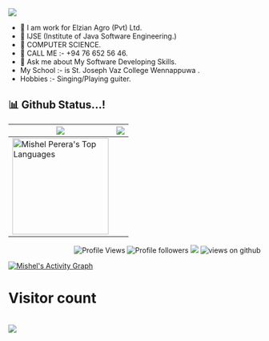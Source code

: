 <img src="https://readme-typing-svg.herokuapp.com?size=32&vCenter=true&width=760&lines=Hi+%F0%9F%91%8B%2C+I'm+Mishel+Perera...!;I'm+Full+Stack+Software+Engineeer.;And+I+am+FreeLancer.;IJSE-+%F0%9F%91%8B%2C+Institute+of+Software+Engineering)](https://git.io/typing-svg)">

- :office: I am work for Elzian Agro (Pvt) Ltd.
- 🔭 IJSE (Institute of Java Software Engineering.)
- 🌱 COMPUTER SCIENCE.
- 👯 CALL ME :- +94 76 652 56 46.
- 💬 Ask me about My Software Developing Skills.
- My School :- is St. Joseph Vaz College Wennappuwa .
- Hobbies :- Singing/Playing guiter.

## 📊 Github Status...!

<img src="https://github-readme-stats.vercel.app/api?username=Mish880&&show_icons=true&count_private=true&theme=blue-green&hide_border=true">|<img src="https://github-readme-streak-stats.herokuapp.com?user=Mish880&theme=github-dark&hide_border=true&date_format=%5BY%20%5DM%20j&background=081F8D15"/>
|---|---|
<img alt="Mishel Perera's Top Languages" src="https://github-readme-stats.vercel.app/api/top-langs/?username=Mish880&langs_count=8&layout=compact&theme=react&hide_border=true&bg_color=1F222E&title_color=F85D7F&icon_color=F8D866&hide=Jupyter%20Notebook" height="192px"/>|

<p align="Right">
  <img alt="Profile Views" src="https://komarev.com/ghpvc/?username=Mish880&color=brightgreen">
  <img alt="Profile followers" src="https://img.shields.io/github/followers/Mish880">
  <img src="https://img.shields.io/static/v1?label=Sponsor&message=%E2%9D%A4&logo=GitHub&link=%3Curl%3E&color=f88379">
 <img src="https://komarev.com/ghpvc/?username=Mish880&label=Views&color=brightgreen&style=flat-square" alt="views on github" />
</p>

<a href="https://github.com/Mish880/github-readme-activity-graph"><img alt="Mishel's Activity Graph" src="https://activity-graph.herokuapp.com/graph?username=Mish880&bg_color=0D1117&color=5BCDEC&line=5BCDEC&point=FFFFFF&hide_border=true" /></a>

<p align="center"> 
  <h1>Visitor count</h1><br>
  <img src="https://profile-counter.glitch.me/Mish880/count.svg" />
</p>
